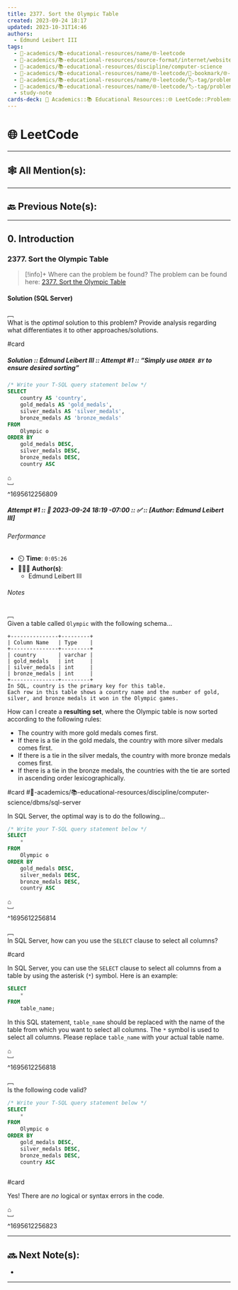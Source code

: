 ```yaml
---
title: 2377. Sort the Olympic Table
created: 2023-09-24 18:17
updated: 2023-10-31T14:46
authors:
  - Edmund Leibert III
tags:
  - 🔴-academics/📚-educational-resources/name/🌐-leetcode
  - 🔴-academics/📚-educational-resources/source-format/internet/website
  - 🔴-academics/📚-educational-resources/discipline/computer-science
  - 🔴-academics/📚-educational-resources/name/🌐-leetcode/🔖-bookmark/🌐-leetcode/2377-sort-the-olympic-table
  - 🔴-academics/📚-educational-resources/name/🌐-leetcode/🏷️-tag/problem/difficulty/easy
  - 🔴-academics/📚-educational-resources/name/🌐-leetcode/🏷️-tag/problem/tag/topic/database
  - study-note
cards-deck: 🔴 Academics::📚 Educational Resources::🌐 LeetCode::Problems::2377. Sort the Olympic Table
---
```


# 🌐 LeetCode

---

## 🕸️ All Mention(s): 

---

## 🔙 Previous Note(s):

---

## 0. Introduction

### 2377. Sort the Olympic Table

> [!info]+ Where can the problem be found?
> The problem can be found here: [2377. Sort the Olympic Table](https://leetcode.com/problems/sort-the-olympic-table/description/)

#### Solution (SQL Server)

﹇<br>
What is the _optimal_ solution to this problem? Provide analysis regarding what differentiates it to other approaches/solutions.

#card 

##### **Solution** :: Edmund Leibert III :: Attempt #1 :: “Simply use `ORDER BY` to ensure desired sorting”

```sql
/* Write your T-SQL query statement below */
SELECT
    country AS 'country',
    gold_medals AS 'gold_medals',
    silver_medals AS 'silver_medals',
    bronze_medals AS 'bronze_medals'
FROM
    Olympic o
ORDER BY
    gold_medals DESC,
    silver_medals DESC,
    bronze_medals DESC,
    country ASC
```

⌂
<br>﹈<br>^1695612256809


##### Attempt #1 :: 📆 2023-09-24 18:19 -07:00 :: ✅ :: \[Author: Edmund Leibert III\]

###### Performance

- ⏲️ **Time**: `0:05:26`
- 🧔🏽‍♂️ **Author(s)**:
	- Edmund Leibert III

###### Notes

﹇<br>
Given a table called `Olympic` with the following schema…

```
+---------------+---------+
| Column Name   | Type    |
+---------------+---------+
| country       | varchar |
| gold_medals   | int     |
| silver_medals | int     |
| bronze_medals | int     |
+---------------+---------+
In SQL, country is the primary key for this table.
Each row in this table shows a country name and the number of gold, silver, and bronze medals it won in the Olympic games.
```

How can I create a **resulting set**, where the Olympic table is now sorted according to the following rules:
- The country with more gold medals comes first.
- If there is a tie in the gold medals, the country with more silver medals comes first.
- If there is a tie in the silver medals, the country with more bronze medals comes first.
- If there is a tie in the bronze medals, the countries with the tie are sorted in ascending order lexicographically.

#card #🔴-academics/📚-educational-resources/discipline/computer-science/dbms/sql-server 

In SQL Server, the optimal way is to do the following…

```sql
/* Write your T-SQL query statement below */
SELECT
    *
FROM
    Olympic o
ORDER BY
    gold_medals DESC,
    silver_medals DESC,
    bronze_medals DESC,
    country ASC
```

⌂
<br>﹈<br>^1695612256814



﹇<br>
In SQL Server, how can you use the `SELECT` clause to select all columns?

#card 

In SQL Server, you can use the `SELECT` clause to select all columns from a table by using the asterisk (`*`) symbol. Here is an example:

```sql
SELECT 
	*
FROM 
	table_name;
```

In this SQL statement, `table_name` should be replaced with the name of the table from which you want to select all columns. The `*` symbol is used to select all columns. Please replace `table_name` with your actual table name.

⌂
<br>﹈<br>^1695612256818


﹇<br>
Is the following code valid?

```sql
/* Write your T-SQL query statement below */
SELECT
    *
FROM
    Olympic o
ORDER BY
    gold_medals DESC,
    silver_medals DESC,
    bronze_medals DESC,
    country ASC
    
```

#card 

Yes! There are _no_ logical or syntax errors in the code.

⌂
<br>﹈<br>^1695612256823



---

## 🔜 Next Note(s):
- 

---
